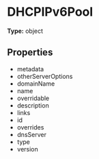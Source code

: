 # DHCPIPv6Pool


**Type:** object

## Properties
* metadata
* otherServerOptions
* domainName
* name
* overridable
* description
* links
* id
* overrides
* dnsServer
* type
* version
